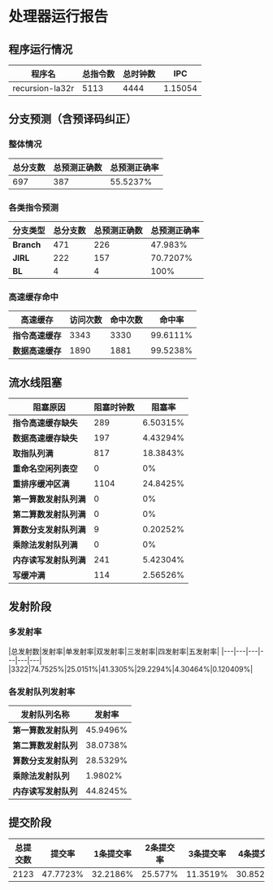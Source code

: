 # 处理器运行报告
## 程序运行情况
|程序名|总指令数|总时钟数|IPC|
|---|---|---|---|
|recursion-la32r|5113|4444|1.15054|

## 分支预测（含预译码纠正）
### 整体情况
|总分支数|总预测正确数|总预测正确率|
|---|---|---|
|697|387|55.5237%|

### 各类指令预测
|分支类型|总分支数|总预测正确数|总预测正确率|
|---|---|---|---|
|**Branch**| 471 | 226 | 47.983%|
|**JIRL**| 222 | 157 | 70.7207%|
|**BL**| 4 | 4 | 100%|

### 高速缓存命中
|高速缓存|访问次数|命中次数|命中率|
|---|---|---|---|
|**指令高速缓存**| 3343 | 3330 | 99.6111%|
|**数据高速缓存**| 1890 | 1881 | 99.5238%|
## 流水线阻塞
|阻塞原因|阻塞时钟数|阻塞率|
|---|---|---|
|**指令高速缓存缺失**| 289 | 6.50315%|
|**数据高速缓存缺失**| 197 | 4.43294%|
|**取指队列满**| 817 | 18.3843%|
|**重命名空闲列表空**|0 | 0%|
|**重排序缓冲区满**|1104 | 24.8425%|
|**第一算数发射队列满**|0 | 0%|
|**第二算数发射队列满**|0 | 0%|
|**算数分支发射队列满**|9 | 0.20252%|
|**乘除法发射队列满**|0 | 0%|
|**内存读写发射队列满**|241 | 5.42304%|
|**写缓冲满**|114 | 2.56526%|

## 发射阶段
### 多发射率
|总发射数|发射率|单发射率|双发射率|三发射率|四发射率|五发射率|
|---|---|---|---|---|---|
|3322|74.7525%|25.0151%|41.3305%|29.2294%|4.30464%|0.120409%|

### 各发射队列发射率
|发射队列名称|发射率|
|---|---|
|**第一算数发射队列**|45.9496%|
|**第二算数发射队列**|38.0738%|
|**算数分支发射队列**|28.5329%|
|**乘除法发射队列**|1.9802%|
|**内存读写发射队列**|44.8245%|

## 提交阶段
|总提交数|提交率|1条提交率|2条提交率|3条提交率|4条提交率|
|---|---|---|---|---|---|
|2123|47.7723%|32.2186%|25.577%|11.3519%|30.8526%|
